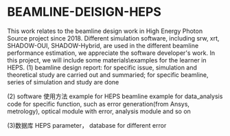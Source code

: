 # BEAMLINE-DEISIGN-HEPS
This work relates to the beamline design work in High Energy Photon Source project since 2018.
Different simulation software, including srw, xrt, SHADOW-OUI, SHADOW-Hybrid, are used in the different beamline performance estimation, we appreciate the software developer's work.
In this project, we will include some materials\examples for the learner in HEPS.
(1) beamline design report: 
for specific issue, simulation and theoretical study are carried out and summaried;
for specific beamline, series of simulation and study are done

(2) software 使用方法
example for HEPS beamline
example for data_analysis
code for specific function, such as error generation(from Ansys, metrology), optical module with error, analysis module and so on

(3)数据库
HEPS parameter，
database for different error
